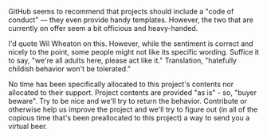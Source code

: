 GitHub seems to recommend that projects should include a "code of conduct" — they even provide handy templates. However, the two that are currently on offer seem a bit officious and heavy-handed.

I'd quote Wil Wheaton on this. However, while the sentiment is correct and nicely to the point, some people might not like its specific wording. Suffice it to say, "we're all adults here, please act like it." Translation, "hatefully childish behavior won't be tolerated."

No time has been specifically allocated to this project's contents nor allocated to their support. Project contents are provided "as is" - so, "buyer beware". Try to be nice and we'll try to return the behavior. Contribute or otherwise help us improve the project and we'll try to figure out (in all of the copious time that's been preallocated to this project) a way to send you a virtual beer.

